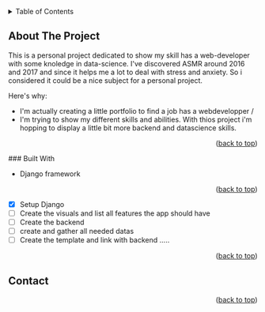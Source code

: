 <!-- Improved compatibility of back to top link: See: https://github.com/othneildrew/Best-README-Template/pull/73 -->

<a name="readme-top"></a>

<!-- TABLE OF CONTENTS -->
<details>
  <summary>Table of Contents</summary>
  <ol>
    <li>
      <a href="#about-the-project">About The Project</a>
      <ul>
        <li><a href="#built-with">Built With</a></li>
      </ul>
    </li>
    <li>
      <a href="#getting-started">Getting Started</a>
      <ul>
        <li><a href="#prerequisites">Prerequisites</a></li>
        <li><a href="#installation">Installation</a></li>
      </ul>
    </li>
    <li><a href="#usage">Usage</a></li>
    <li><a href="#roadmap">Roadmap</a></li>
    <li><a href="#contributing">Contributing</a></li>
    <li><a href="#license">License</a></li>
    <li><a href="#contact">Contact</a></li>
    <li><a href="#acknowledgments">Acknowledgments</a></li>
  </ol>
</details>

<!-- ABOUT THE PROJECT -->

## About The Project

This is a personal project dedicated to show my skill has a web-developer with some knoledge in data-science.
I've discovered ASMR around 2016 and 2017 and since it helps me a lot to deal with stress and anxiety. So i considered it could be a nice subject for a personal project.

Here's why:

- I'm actually creating a little portfolio to find a job has a webdevelopper /
- I'm trying to show my different skills and abilities. With thios project i'm hopping to display a little bit more backend and datascience skills.

<p align="right">(<a href="#readme-top">back to top</a>)</p>
### Built With

- Django framework

<p align="right">(<a href="#readme-top">back to top</a>)</p>

- [x] Setup Django
- [ ] Create the visuals and list all features the app should have
- [ ] Create the backend
- [ ] create and gather all needed datas
- [ ] Create the template and link with backend
      .....

<p align="right">(<a href="#readme-top">back to top</a>)</p>

<!-- CONTACT -->

## Contact

<!-- Your Name - [@your_twitter](https://twitter.com/your_username) - email@example.com

Project Link: [https://github.com/your_username/repo_name](https://github.com/your_username/repo_name)

<p align="right">(<a href="#readme-top">back to top</a>)</p> -->

<!-- ACKNOWLEDGMENTS -->
<!-- ## Acknowledgments

Use this space to list resources you find helpful and would like to give credit to. I've included a few of my favorites to kick things off!

* [Choose an Open Source License](https://choosealicense.com)
* [GitHub Emoji Cheat Sheet](https://www.webpagefx.com/tools/emoji-cheat-sheet)
* [Malven's Flexbox Cheatsheet](https://flexbox.malven.co/)
* [Malven's Grid Cheatsheet](https://grid.malven.co/)
* [Img Shields](https://shields.io)
* [GitHub Pages](https://pages.github.com)
* [Font Awesome](https://fontawesome.com)
* [React Icons](https://react-icons.github.io/react-icons/search)

-->
<p align="right">(<a href="#readme-top">back to top</a>)</p>
